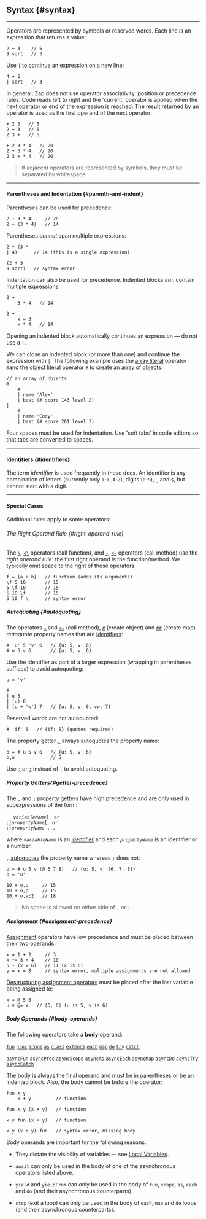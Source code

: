 ## Syntax {#syntax}

---

Operators are represented by symbols or reserved words. Each line is an expression that returns a value:

```
2 + 3    // 5
9 sqrt   // 3
```

Use `|` to continue an expression on a new line:

```
4 + 5
| sqrt   // 3
```

In general, Zap does not use operator associativity, position or precedence rules. Code reads left to right and the 'current' operator is applied when the next operator or end of the expression is reached. The result returned by an operator is used as the first operand of the next operator:

```
+ 2 3   // 5
2 + 3   // 5
2 3 +   // 5

+ 2 3 * 4   // 20
2 + 3 * 4   // 20
2 3 + * 4   // 20
```

> If adjacent operators are represented by symbols, they must be separated by whitespace.

---

#### Parentheses and Indentation {#parenth-and-indent}

Parentheses can be used for precedence:

```
2 + 3 * 4     // 20
2 + (3 * 4)   // 14
```

Parentheses *cannot* span multiple expressions:

```
2 + (3 *
| 4)      // 14 (this is a single expression)

(2 + 3
9 sqrt)   // syntax error   
```

Indentation can also be used for precedence. Indented blocks *can* contain multiple expressions:

```
2 + 
    3 * 4   // 14

2 + 
    x = 3
    x * 4   // 14    
```

Opening an indented block automatically continues an expression &mdash; do not use a `|`.

We can close an indented block (or more than one) and continue the expression with `|`. The following example uses the [array literal](#arrays) operator `@`and the [object literal](#objects-and-maps) operator `#` to create an array of objects:

```
// an array of objects
@
    #
    | name 'Alex'
    | best (# score 143 level 2)
| 
    #
    | name 'Cody'
    | best (# score 201 level 3)
```

Four spaces must be used for indentation. Use 'soft tabs' in code editors so that tabs are converted to spaces.

---

#### Identifiers {#identifiers}

The term _identifier_ is used frequently in these docs. An identifier is any combination of letters (currently only `a`-`z`, `A`-`Z`), digits (`0`-`9`), `_` and `$`, but cannot start with a digit. 

---

#### Special Cases

Additional rules apply to some operators:

###### The Right Operand Rule {#right-operand-rule}

The [`\`](#calling-functions), [`<\`](#return-first) operators (call function), and [`~`](#calling-methods), [`<~`](#return-first) operators (call method) use the _right operand rule_: the first right operand is the function/method. We typically omit space to the right of these operators:

```
f = [a + b]   // function (adds its arguments)
\f 5 10       // 15
5 \f 10       // 15
5 10 \f       // 15
5 10 f \      // syntax error
```

##### Autoquoting {#autoquoting}

The operators [`~`](#calling-methods) and [`<~`](#return-first) (call method), [`#`](#objects-and-maps) (create object) and [`##`](#objects-and-maps) (create map) _autoquote_ property names that are [identifiers](#identifiers):

```
# 'u' 5 'v' 6   // {u: 5, v: 6}
# u 5 v 6       // {u: 5, v: 6}
```
Use the identifier as part of a larger expression (wrapping in parentheses suffices) to avoid autoquoting:

```
u = 'v'

# 
| u 5
| (u) 6
| (u + 'w') 7   // {u: 5, v: 6, vw: 7}
```

Reserved words are not autoquoted:

```
# 'if' 5   // {if: 5} (quotes required)
```

The property getter [`,`](#comma-getter) always autoquotes the property name:

```
o = # u 5 v 6   // {u: 5, v: 6}
o,u             // 5         
```

Use [`;`](#semicolon-getter) or [`:`](#colon-getter) instead of `,` to avoid autoquoting.

##### Property Getters{#getter-precedence}

The `,` and `;` property getters have high precedence and are only used in subexpressions of the form:

&emsp; <code><i>variableName</i>[`,` or `;`]<i>propertyName</i>[`,` or `;`]<i>propertyName</i> ...</code>

where <code><i>variableName</i></code> is an [identifier](#identifiers) and each <code><i>propertyName</i></code> is an identifier or a number.

`,` [autoquotes](#autoquoting) the property name whereas `;` does not:

```
o = # u 5 v (@ 6 7 8)   // {u: 5, v: [6, 7, 8]}
p = 'u'

10 + o,u     // 15
10 + o;p     // 15
10 + o,v;2   // 18
```

> No space is allowed on either side of `,` or `;`.

##### Assignment {#assignment-precedence}

[Assignment](#assignment) operators have low precedence and must be placed between their two operands:

```
x = 1 + 2     // 3
x += 3 + 4    // 10
5 + (x = 6)   // 11 (x is 6)
y = x = 8     // syntax error, multiple assignments are not allowed 
```

[Destructuring assignment operators](#destructure-object) must be placed after the last variable being assigned to:

```
x = @ 5 6
u v @= x   // [5, 6] (u is 5, v is 6)
```

##### Body Operands {#body-operands}

The following operators take a __body__ operand:

[`fun`](#fun) [`proc`](#proc) [`scope`](#scope-op) [`as`](#as) [`class`](#class) [`extends`](#extends) [`each`](#each) [`map`](#map) [`do`](#do) [`try`](#try) [`catch`](#catch) 

[`asyncFun`](#fun) [`asyncProc`](#proc) [`asyncScope`](#scope-op) [`asyncAs`](#as) [`asyncEach`](#async-loops) [`asyncMap`](#async-loops) [`asyncDo`](#async-loops) [`asyncTry`](#try) [`asyncCatch`](#catch) 

The body is always the final operand and must be in parentheses or be an indented block. Also, the body cannot be before the operator:

```
fun x y
    x + y         // function

fun x y (x + y)   // function

x y fun (x + y)   // function

x y (x + y) fun   // syntax error, missing body
```

Body operands are important for the following reasons:

* They dictate the visibility of variables &mdash; see [Local Variables](#local-variables).

* `await` can only be used in the body of one of the asynchronous operators listed above.

* `yield` and `yieldFrom` can only be used in the body of `fun`, `scope`, `as`, `each` and `do` (and their asynchronous counterparts).

* `stop` (exit a loop) can only be used in the body of `each`, `map` and `do` loops (and their asynchronous counterparts).